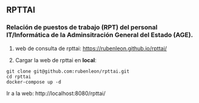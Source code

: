 
## RPTTAI

### Relación de puestos de trabajo (RPT) del personal IT/Informática de la Adminsitración General del Estado (AGE). 

1. web de consulta de rpttai: https://rubenleon.github.io/rpttai/


2. Cargar la web de rpttai en **local**: 

```
git clone git@github.com:rubenleon/rpttai.git
cd rpttai
docker-compose up -d
```

Ir a la web: http://localhost:8080/rpttai/